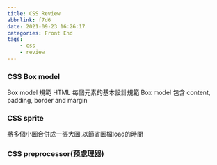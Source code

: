 ```yaml
---
title: CSS Review
abbrlink: f7d6
date: 2021-09-23 16:26:17
categories: Front End
tags:
	- css
	- review
---
```



### CSS Box model
Box model 規範 HTML 每個元素的基本設計規範
Box model 包含 content, padding, border and margin

### CSS sprite
將多個小圖合併成一張大圖,以節省圖檔load的時間

### CSS preprocessor(預處理器)


